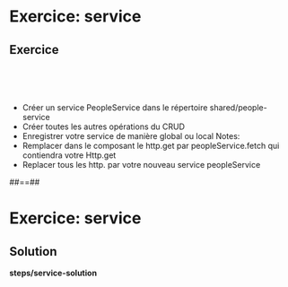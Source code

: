 <!-- .slide: class="exercice" -->
# Exercice: service
## Exercice

<br><br><br>

- Créer un service PeopleService dans le répertoire shared/people-service
- Créer toutes les autres opérations du CRUD
- Enregistrer votre service de manière global ou local
Notes:
- Remplacer dans le composant le http.get par peopleService.fetch qui contiendra votre Http.get
- Replacer tous les http. par votre nouveau service peopleService

##==##
<!-- .slide: class="exercice full-center" -->
# Exercice: service
## Solution
<b>steps/service-solution</b>
